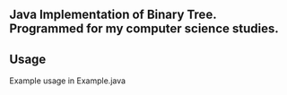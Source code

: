 ## Java Implementation of Binary Tree. Programmed for my computer science studies.

## Usage
Example usage in Example.java